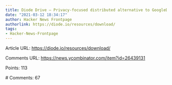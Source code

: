 ```yaml
---
title: Diode Drive – Privacy-focused distributed alternative to GoogleDrive and Dropbox
date: "2021-03-12 18:34:17"
author: Hacker News Frontpage
authorlink: https://diode.io/resources/download/
tags:
- Hacker-News-Frontpage
---
```


<p>Article URL: <a href="https://diode.io/resources/download/">https://diode.io/resources/download/</a></p>
<p>Comments URL: <a href="https://news.ycombinator.com/item?id=26439131">https://news.ycombinator.com/item?id=26439131</a></p>
<p>Points: 113</p>
<p># Comments: 67</p>

